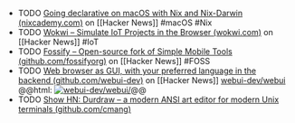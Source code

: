 - TODO [Going declarative on macOS with Nix and Nix-Darwin (nixcademy.com)](https://news.ycombinator.com/item?id=39004785) on [[Hacker News]] #macOS #Nix
- TODO [Wokwi – Simulate IoT Projects in the Browser (wokwi.com)](https://news.ycombinator.com/item?id=38979792) on [[Hacker News]] #IoT
- TODO [Fossify – Open-source fork of Simple Mobile Tools (github.com/fossifyorg)](https://news.ycombinator.com/item?id=39002643) on [[Hacker News]] #FOSS
- TODO [Web browser as GUI, with your preferred language in the backend (github.com/webui-dev)](https://news.ycombinator.com/item?id=38830673) on [[Hacker News]]
  [webui-dev/webui](https://github.com/webui-dev/webui)
  @@html: <a href="https://github.com/webui-dev/webui/"><img src="https://github-readme-stats-astronomer.vercel.app/api/pin/?username=webui-dev&repo=webui&theme=tokyonight" alt="webui-dev/webui/"/></a>@@
- TODO [Show HN: Durdraw – a modern ANSI art editor for modern Unix terminals (github.com/cmang)](https://news.ycombinator.com/item?id=38830687)